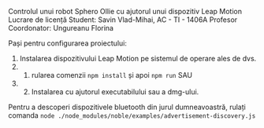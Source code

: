 Controlul unui robot Sphero Ollie cu ajutorul unui dispozitiv Leap Motion
Lucrare de licență
Student: Savin Vlad-Mihai, AC - TI - 1406A
Profesor Coordonator: Ungureanu Florina


Pași pentru configurarea proiectului:
1. Instalarea dispozitivului Leap Motion pe sistemul de operare ales de dvs.
2. 1. rularea comenzii `npm install` și apoi `npm run` SAU
2. 2. Instalarea cu ajutorul executabilului sau a dmg-ului.

Pentru a descoperi dispozitivele bluetooth din jurul dumneavoastră, rulați comanda 
`node ./node_modules/noble/examples/advertisement-discovery.js`